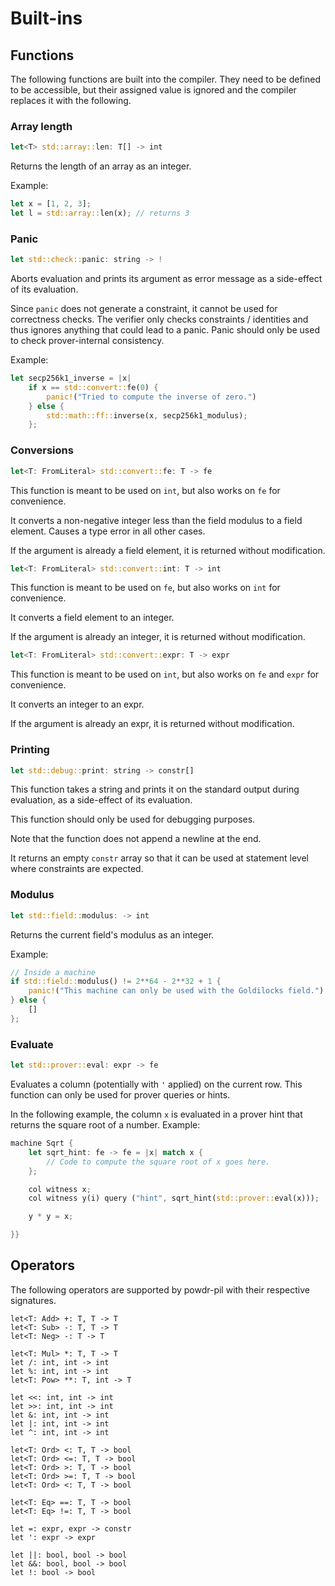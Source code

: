 # Built-ins

## Functions

The following functions are built into the compiler.
They need to be defined to be accessible, but their assigned value is ignored and the compiler replaces it with the following.

### Array length

```rust
let<T> std::array::len: T[] -> int
```

Returns the length of an array as an integer.

Example:
```rust
let x = [1, 2, 3];
let l = std::array::len(x); // returns 3
```

### Panic

```rust
let std::check::panic: string -> !
```

Aborts evaluation and prints its argument as error message as a
side-effect of its evaluation.

Since `panic` does not generate a constraint, it cannot be used
for correctness checks. The verifier only checks constraints / identities and
thus ignores anything that could lead to a panic. Panic should only
be used to check prover-internal consistency.

Example:
```rust
let secp256k1_inverse = |x|
    if x == std::convert::fe(0) {
        panic!("Tried to compute the inverse of zero.")
    } else {
        std::math::ff::inverse(x, secp256k1_modulus);
    };
```

### Conversions

```rust
let<T: FromLiteral> std::convert::fe: T -> fe
```

This function is meant to be used on `int`, but also works on `fe` for convenience.

It converts a non-negative integer less than the field modulus to a field element.
Causes a type error in all other cases.

If the argument is already a field element, it is returned without modification.

```rust
let<T: FromLiteral> std::convert::int: T -> int
```

This function is meant to be used on `fe`, but also works on `int` for convenience.

It converts a field element to an integer.

If the argument is already an integer, it is returned without modification.

```rust
let<T: FromLiteral> std::convert::expr: T -> expr
```

This function is meant to be used on `int`, but also works on `fe` and `expr` for convenience.

It converts an integer to an expr.

If the argument is already an expr, it is returned without modification.

### Printing

```rust
let std::debug::print: string -> constr[]
```

This function takes a string and prints it on the standard output during evaluation, as a side-effect of its evaluation.

This function should only be used for debugging purposes.

Note that the function does not append a newline at the end.

It returns an empty `constr` array so that it can be used at statement level where
constraints are expected.

### Modulus

```rust
let std::field::modulus: -> int
```

Returns the current field's modulus as an integer.

Example:
```rust
// Inside a machine
if std::field::modulus() != 2**64 - 2**32 + 1 {
    panic!("This machine can only be used with the Goldilocks field.")
} else {
    []
};
```

### Evaluate

```rust
let std::prover::eval: expr -> fe
```

Evaluates a column (potentially with `'` applied) on the current row.
This function can only be used for prover queries or hints.

In the following example, the column `x` is evaluated in a prover
hint that returns the square root of a number.
Example:
```rust
machine Sqrt {
    let sqrt_hint: fe -> fe = |x| match x {
        // Code to compute the square root of x goes here.
    };

    col witness x;
    col witness y(i) query ("hint", sqrt_hint(std::prover::eval(x)));

    y * y = x;

}}
```

## Operators

The following operators are supported by powdr-pil with their respective signatures.

```
let<T: Add> +: T, T -> T
let<T: Sub> -: T, T -> T
let<T: Neg> -: T -> T

let<T: Mul> *: T, T -> T
let /: int, int -> int
let %: int, int -> int
let<T: Pow> **: T, int -> T

let <<: int, int -> int
let >>: int, int -> int
let &: int, int -> int
let |: int, int -> int
let ^: int, int -> int

let<T: Ord> <: T, T -> bool
let<T: Ord> <=: T, T -> bool
let<T: Ord> >: T, T -> bool
let<T: Ord> >=: T, T -> bool
let<T: Ord> <: T, T -> bool

let<T: Eq> ==: T, T -> bool
let<T: Eq> !=: T, T -> bool

let =: expr, expr -> constr
let ': expr -> expr

let ||: bool, bool -> bool
let &&: bool, bool -> bool
let !: bool -> bool
```